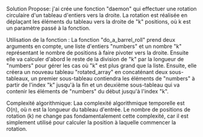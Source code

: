 Solution Propose: j'ai crée  une fonction "daemon" qui effectuer une rotation circulaire d'un tableau d'entiers vers la droite. La rotation est réalisée en déplaçant les éléments du tableau vers la droite de "k" positions, où k est un paramètre passé à la fonction.

Utilisation de la fonction : La fonction "do_a_barrel_roll" prend deux arguments en compte, une liste d'entiers "numbers" et un nombre "k" représentant le nombre de positions à faire pivoter vers la droite. Ensuite elle va calculer d'abord le reste de la division de "k" par la longueur de "numbers" pour gérer les cas où "k" est plus grand que la liste. Ensuite, elle créera un nouveau tableau "rotated_array" en concaténant deux sous-tableaux, un premier sous-tableau contiendra les éléments de "numbers" à partir de l'index "k" jusqu'à la fin et un deuxième sous-tableau qui va contenir les éléments de "numbers" du début jusqu'à l'index "k".

Complexité algorithmique: Laa complexité algorithmique temporelle est O(n), où n est la longueur du tableau d'entrée. Le nombre de positions de rotation (k) ne change pas fondamentalement cette complexité, car il est simplement utilisé pour calculer la position à laquelle commencer la rotation.